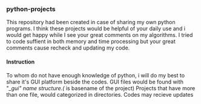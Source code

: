 ### python-projects
This repository had been created in case of sharing my own python programs. I think these projects would be helpful of your daily use and i would get happy while I see your great comments on my algorithms.
I tried to code suffient in both memory and time processing but your great comments cause recheck and updating my code.

#### Instruction
To whom do not have enough knowledge of python, i will do my best to share it's GUI platform beside the codes.
GUI files would be found with "*_gui" name structure.(* is basename of the project)
Projects that have more than one file, would categorized in directories.
Codes may recieve updates

